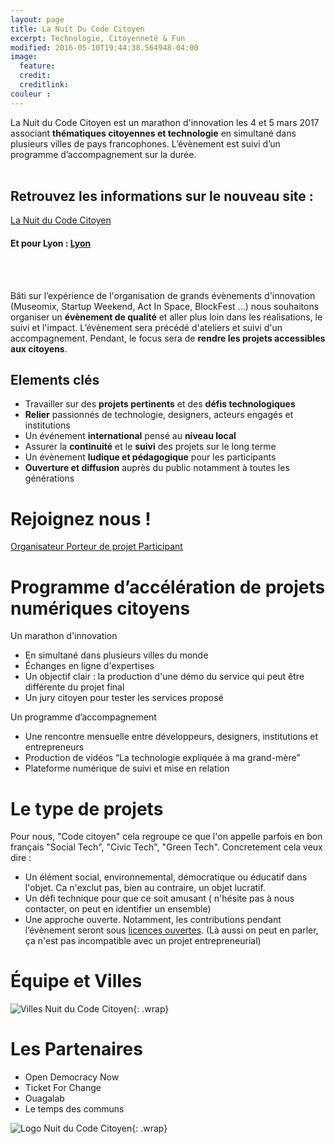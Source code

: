 ```yaml
---
layout: page
title: La Nuit Du Code Citoyen
excerpt: Technologie, Citoyenneté & Fun
modified: 2016-05-10T19:44:38.564948-04:00
image:
  feature:
  credit:
  creditlink:
couleur : 
---
```


La Nuit du Code Citoyen est un marathon d'innovation les 4 et 5 mars 2017 associant **thématiques citoyennes et technologie** en simultané dans plusieurs villes de pays francophones. L’évènement est suivi d’un programme d’accompagnement sur
la durée.         
<br><br>

<h2> Retrouvez les informations sur le nouveau site :</h2>

<div class="text-center" style="padding: auto;"> <a title="codecitoyen" class="btn btn-lg btn-accent" href="https://codecitoyen.github.io/"> La Nuit du Code Citoyen</a> </div>
<h4> Et pour Lyon : <a title="lyon" class="btn btn-complement" href="https://codecitoyen.github.io/villes/lyon.html">
Lyon</a> </h4>

<br><br>

Bâti sur l’expérience de l'organisation de grands évènements d'innovation (Museomix, Startup Weekend, Act In Space, BlockFest ...) nous souhaitons organiser un **évènement de qualité** et aller plus loin dans les réalisations, le suivi et l'impact. L’évènement sera précédé d'ateliers et suivi d'un accompagnement. Pendant, le focus sera de **rendre les projets accessibles aux citoyens**.





## Elements clés 
* Travailler sur des **projets pertinents** et des **défis technologiques**
* **Relier** passionnés de technologie, designers, acteurs engagés et institutions
* Un événement **international** pensé au **niveau local**
* Assurer la **continuité** et le **suivi** des projets sur le long terme
* Un évènement **ludique et pédagogique** pour les participants
* **Ouverture et diffusion** auprès du public notamment à toutes les générations

# Rejoignez nous !

<a title="Organisateur" class="btn-accent" href="{{ site.url }}/evenements/NuitCodeCitoyen/organisateur">
Organisateur
</a> <a title="projet" class="btn-complement" href="{{ site.url }}/evenements/NuitCodeCitoyen/projet">
Porteur de projet
</a> <a title="participant" class="btn" href="{{ site.url }}/evenements/NuitCodeCitoyen/participant">
Participant</a> 



# Programme d’accélération de projets numériques citoyens 

Un marathon d'innovation 

* En simultané dans plusieurs villes du monde
* Échanges en ligne d'expertises
* Un objectif clair : la production d'une démo du service qui peut être différente du projet final
* Un jury citoyen pour tester les services proposé

Un programme d’accompagnement 

* Une rencontre mensuelle entre développeurs, designers, institutions et entrepreneurs 
* Production de vidéos “La technologie expliquée à ma grand-mère”
* Plateforme numérique de suivi et mise en relation

# Le type de projets

Pour nous, "Code citoyen" cela regroupe ce que l'on appelle parfois en bon français "Social Tech", "Civic Tech", "Green Tech". Concretement cela veux dire : 
* Un élément social, environnemental, démocratique ou éducatif dans l'objet. Ca n'exclut pas, bien au contraire, un objet lucratif.
* Un défi technique pour que ce soit amusant ( n'hésite pas à nous contacter, on peut en identifier un ensemble)
* Une approche ouverte. Notamment, les contributions pendant l’évènement seront sous [licences ouvertes](https://lesbricodeurs.fr/articles/LicencesOuvertes/). (Là aussi on peut en parler, ça n'est pas incompatible avec un projet entrepreneurial)

# Équipe et Villes 

![Villes Nuit du Code Citoyen]({{site.url}}/images/NCC/villes.jpg){: .wrap}


<script type="text/javascript" src="//s3.amazonaws.com/downloads.mailchimp.com/js/signup-forms/popup/embed.js" data-dojo-config="usePlainJson: true, isDebug: false"></script><script type="text/javascript">require(["mojo/signup-forms/Loader"], function(L) { L.start({"baseUrl":"mc.us12.list-manage.com","uuid":"bbbb42e1640719973809dfb8c","lid":"020d89bf3c"}) })</script>

# Les Partenaires

* Open Democracy Now
* Ticket For Change
* Ouagalab
* Le temps des communs

![Logo Nuit du Code Citoyen]({{site.url}}/images/LogoNCC.png){: .wrap}

